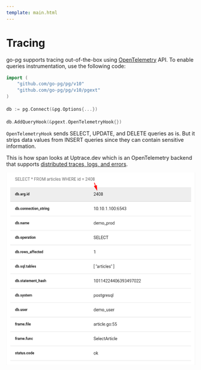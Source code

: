 ```yaml
---
template: main.html
---
```


# Tracing

go-pg supports tracing out-of-the-box using [OpenTelemetry](https://opentelemetry.io/) API. To
enable queries instrumentation, use the following code:

```go
import (
    "github.com/go-pg/pg/v10"
    "github.com/go-pg/pg/v10/pgext"
)

db := pg.Connect(&pg.Options{...})

db.AddQueryHook(&pgext.OpenTelemetryHook{})
```

`OpenTelemetryHook` sends SELECT, UPDATE, and DELETE queries as is. But it strips data values from
INSERT queries since they can contain sensitive information.

This is how span looks at Uptrace.dev which is an OpenTelemetry backend that supports
[distributed traces, logs, and errors](https://uptrace.dev/1/groups?system=db%3Apostgresql).

![PostgreSQL trace and spans](img/sql-span.png)
